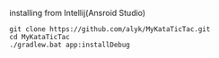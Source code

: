 installing from Intellij(Ansroid Studio)
```
git clone https://github.com/alyk/MyKataTicTac.git
cd MyKataTicTac
./gradlew.bat app:installDebug
```
